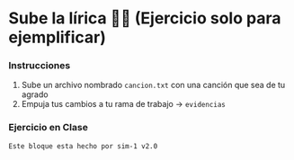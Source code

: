 # Sube la lírica 🎼📃 (Ejercicio solo para ejemplificar)

### Instrucciones 

1. Sube un archivo nombrado `cancion.txt` con una canción que sea de tu agrado
2. Empuja tus cambios a tu rama de trabajo -> `evidencias`

### Ejercicio en Clase

```
Este bloque esta hecho por sim-1 v2.0
```
